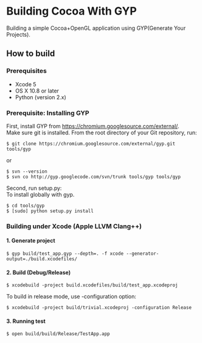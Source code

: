 Building Cocoa With GYP
=======================

Building a simple Cocoa+OpenGL application using GYP(Generate Your Projects).  

## How to build

### Prerequisites

* Xcode 5
* OS X 10.8 or later
* Python (version 2.x)

### Prerequisite: Installing GYP

First, install GYP from https://chromium.googlesource.com/external/.  
Make sure git is installed.
From the root directory of your Git repository, run:  
```
$ git clone https://chromium.googlesource.com/external/gyp.git tools/gyp
```

or

```
$ svn --version
$ svn co http://gyp.googlecode.com/svn/trunk tools/gyp tools/gyp
```  

Second, run setup.py:  
To install globally with gyp.

```
$ cd tools/gyp
$ [sudo] python setup.py install
```

### Building under Xcode (Apple LLVM Clang++)

#### 1. Generate project

```
$ gyp build/test_app.gyp --depth=. -f xcode --generator-output=./build.xcodefiles/
```

#### 2. Build (Debug/Release)

```
$ xcodebuild -project build.xcodefiles/build/test_app.xcodeproj
```

To build in release mode, use -configuration option:

```
$ xcodebuild -project build/trivial.xcodeproj -configuration Release
```

#### 3. Running test

```
$ open build/build/Release/TestApp.app
```

